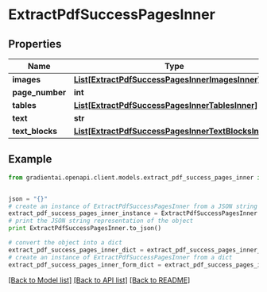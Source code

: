 # ExtractPdfSuccessPagesInner


## Properties
Name | Type | Description | Notes
------------ | ------------- | ------------- | -------------
**images** | [**List[ExtractPdfSuccessPagesInnerImagesInner]**](ExtractPdfSuccessPagesInnerImagesInner.md) |  | 
**page_number** | **int** |  | 
**tables** | [**List[ExtractPdfSuccessPagesInnerTablesInner]**](ExtractPdfSuccessPagesInnerTablesInner.md) |  | 
**text** | **str** |  | 
**text_blocks** | [**List[ExtractPdfSuccessPagesInnerTextBlocksInner]**](ExtractPdfSuccessPagesInnerTextBlocksInner.md) |  | 

## Example

```python
from gradientai.openapi.client.models.extract_pdf_success_pages_inner import ExtractPdfSuccessPagesInner


json = "{}"
# create an instance of ExtractPdfSuccessPagesInner from a JSON string
extract_pdf_success_pages_inner_instance = ExtractPdfSuccessPagesInner.from_json(json)
# print the JSON string representation of the object
print ExtractPdfSuccessPagesInner.to_json()

# convert the object into a dict
extract_pdf_success_pages_inner_dict = extract_pdf_success_pages_inner_instance.to_dict()
# create an instance of ExtractPdfSuccessPagesInner from a dict
extract_pdf_success_pages_inner_form_dict = extract_pdf_success_pages_inner.from_dict(extract_pdf_success_pages_inner_dict)
```
[[Back to Model list]](../README.md#documentation-for-models) [[Back to API list]](../README.md#documentation-for-api-endpoints) [[Back to README]](../README.md)


